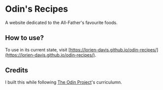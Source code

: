 # Odin's Recipes

A website dedicated to the All-Father's favourite foods.

## How to use?

To use in its current state, visit [https://lorien-davis.github.io/odin-recipes/](https://lorien-davis.github.io/odin-recipes/).

## Credits

I built this while following [The Odin Project](https://www.theodinproject.com/)'s curriculumn.

